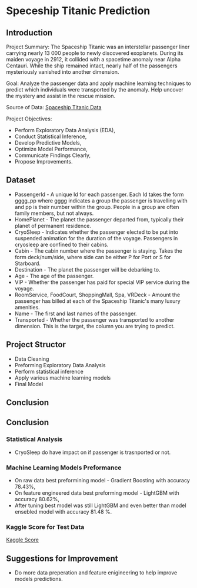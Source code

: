 # Speceship Titanic Prediction

## Introduction
Project Summary: The Spaceship Titanic was an interstellar passenger liner carrying nearly 13 000 people to newly discovered exoplanets. During its maiden voyage in 2912, it collided with a spacetime anomaly near Alpha Centauri. While the ship remained intact, nearly half of the passengers mysteriously vanished into another dimension.

Goal: Analyze the passenger data and apply machine learning techniques to predict which individuals were transported by the anomaly. Help uncover the mystery and assist in the rescue mission.

Source of Data: [Spaceship Titanic Data](https://www.kaggle.com/competitions/spaceship-titanic/data)

Project Objectives:
* Perform Exploratory Data Analysis (EDA),
* Conduct Statistical Inference,
* Develop Predictive Models,
* Optimize Model Performance,
* Communicate Findings Clearly,
* Propose Improvements.

## Dataset
* PassengerId - A unique Id for each passenger. Each Id takes the form gggg_pp where gggg indicates a group the passenger is travelling with and pp is their number within the group. People in a group are often family members, but not always.
* HomePlanet - The planet the passenger departed from, typically their planet of permanent residence.
* CryoSleep - Indicates whether the passenger elected to be put into suspended animation for the duration of the voyage. Passengers in cryosleep are confined to their cabins.
* Cabin - The cabin number where the passenger is staying. Takes the form deck/num/side, where side can be either P for Port or S for Starboard.
* Destination - The planet the passenger will be debarking to.
* Age - The age of the passenger.
* VIP - Whether the passenger has paid for special VIP service during the voyage.
* RoomService, FoodCourt, ShoppingMall, Spa, VRDeck - Amount the passenger has billed at each of the Spaceship Titanic's many luxury amenities.
* Name - The first and last names of the passenger.
* Transported - Whether the passenger was transported to another dimension. This is the target, the column you are trying to predict.

## Project Structor
* Data Cleaning
* Preforming Exploratory Data Analysis
* Perform statistical inference
* Apply various machine learning models
* Final Model

## Conclusion
## Conclusion

### Statistical Analysis
* CryoSleep do have impact on if passenger is trasnported or not.

### Machine Learning Models Preformance
* On raw data best preformining model - Gradient Boosting with accuracy 78.43%,
* On feature engineered data best preforming model - LightGBM with accuracy 80.62%,
* After tuning best model was still LightGBM and even better than model ensebled model with accuracy 81.48 %.

### Kaggle Score for Test Data
[Kaggle Score](https://github.com/user-attachments/assets/6d893217-6c29-48a2-b884-7b7bf7c27e00)

## Suggestions for Improvement
* Do more data preperation and feature enigineering to help improve models predictions.
